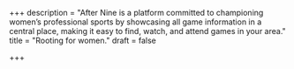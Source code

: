 +++
description = "After Nine is a platform committed to championing women’s professional sports by showcasing all game information in a central place, making it easy to find, watch, and attend games in your area."
title = "Rooting for women."
draft = false

+++
